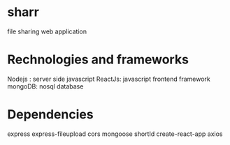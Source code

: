 # sharr
file sharing web application 


# Rechnologies and frameworks 

Nodejs : server side javascript 
ReactJs: javascript frontend framework
mongoDB: nosql database

# Dependencies

express
express-fileupload
cors
mongoose
shortId
create-react-app
axios




